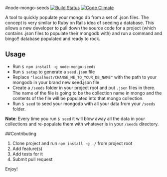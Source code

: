 #node-mongo-seeds 
[![Build Status](https://travis-ci.org/toymachiner62/node-mongo-seeds.svg?branch=master)](https://travis-ci.org/toymachiner62/node-mongo-seeds)
[![Code Climate](https://codeclimate.com/github/toymachiner62/node-mongo-seeds/badges/gpa.svg)](https://codeclimate.com/github/toymachiner62/node-mongo-seeds)

A tool to quickly populate your mongo db from a set of .json files. The concept is very similar to Ruby on Rails idea of seeding a database. This allows a new developer to pull down the source code for a project (which contains .json files to populate their mongodb with) and run a command and bingo!! database populated and ready to rock.

## Usage

- Run `$ npm install -g node-mongo-seeds`
- Run `$ setup` to generate a `seed.json` file
- Replace `"localhost/CHANGE_ME_TO_YOUR_DB_NAME"` with the path to your mongodb in your brand new seed.json file
- Create a `/seeds` folder in your project root and put `.json` files in there.
		The name of the file is going to be the collection name in mongo and the contents
		of the file will be populated into that mongo collection.
- Run `$ seed` to seed your mongodb with all your data from your `/seeds` folder.

**Note**: Every time you run `$ seed` it will blow away all the data in your collections and re-populate them with whatever is in your `/seeds` directory.

##Contributing

1. Clone project and run `npm install -g ./` from project root
2. Add feature(s) 
3. Add tests for it
4. Submit pull request

Enjoy!
